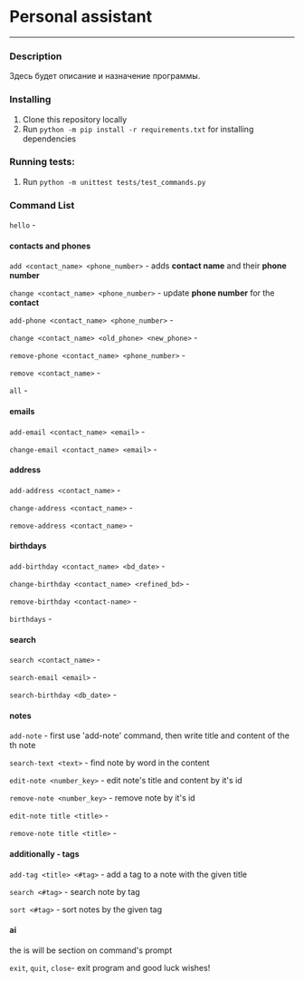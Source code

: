 # Personal assistant

---

### Description

Здесь будет описание и назначение программы.

### Installing

1. Clone this repository locally
2. Run `python -m pip install -r requirements.txt` for installing dependencies

### Running tests:

1. Run `python -m unittest tests/test_commands.py`

### Command List

`hello` -

#### contacts and phones
`add <contact_name> <phone_number>` - adds **contact name** and their **phone number**

`change <contact_name> <phone_number>` - update **phone number** for the **contact**

`add-phone <contact_name> <phone_number>` - 

`change <contact_name> <old_phone> <new_phone>` -

`remove-phone <contact_name> <phone_number>` - 

`remove <contact_name>` - 

`all` - 
#### emails
`add-email <contact_name> <email>` - 

`change-email <contact_name> <email>` -
#### address
`add-address <contact_name>` -

`change-address <contact_name>` - 

`remove-address <contact_name>` -
#### birthdays
`add-birthday <contact_name> <bd_date>` - 

`change-birthday <contact_name> <refined_bd>` - 

`remove-birthday <contact-name>` - 

`birthdays` -
#### search
`search <contact_name>` - 

`search-email <email>` -

`search-birthday <db_date>` -
#### notes
`add-note` - first use 'add-note' command, then write title and content of the th note

`search-text <text>` - find note by word in the content

`edit-note <number_key>` - edit note's title and content by it's id

`remove-note <number_key>` - remove note by it's id 

`edit-note title <title>` - 

`remove-note title <title>` - 

#### additionally - tags
`add-tag <title> <#tag>` - add a tag to a note with the given title

`search <#tag>` - search note by tag

`sort <#tag>` - sort notes by the given tag
#### ai
the is will be section on command's prompt


`exit`, `quit`, `close`- exit program and good luck wishes!

